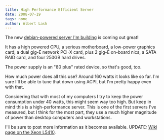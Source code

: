 ```yaml
---
title: High Performance Efficient Server
date: 2008-07-19
tags: none
author: Albert Lash
---
```

The new <a href="http://www.my-tech-deals.com/blog/2008/07/14/new-server/">debian-powered server I'm building</a> is coming out great!

It has a high powered CPU, a serious motherboard, a low-power graphics card, a dual gig-E network PCI-X card, plus 2 gig-E on-board nics, a SATA RAID card, and four 250GB hard drives.

The power supply is an "80 plus" rated device, so that's good, too.

How much power does all this use? Around 160 watts it looks like so far. I'm sure I'll be able to tune that down using ACPI, but I'm pretty happy even with that.

Considering that with most of my computers I try to keep the power consumption under 40 watts, this might seem way too high. But keep in mind this is a high-performance server. This is one of the first servers I've measured, but I think for the most part, they use a much higher magnitude of power than desktop computers and workstations.

I'll be sure to post more information as it becomes available. UPDATE: <a href="http://www.docunext.com/5410">Wiki page on the Xeon L5410</a>.

